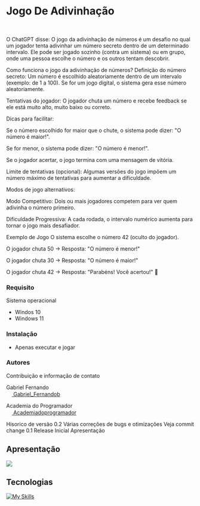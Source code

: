 ﻿# Jogo De Adivinhação
<br>

O ChatGPT disse:
O jogo da adivinhação de números é um desafio no qual um jogador tenta adivinhar um número secreto dentro de um determinado intervalo. Ele pode ser jogado sozinho (contra um sistema) ou em grupo, onde uma pessoa escolhe o número e os outros tentam descobrir.

Como funciona o jogo da adivinhação de números?
Definição do número secreto: Um número é escolhido aleatoriamente dentro de um intervalo (exemplo: de 1 a 100). Se for um jogo digital, o sistema gera esse número aleatoriamente.

Tentativas do jogador: O jogador chuta um número e recebe feedback se ele está muito alto, muito baixo ou correto.

Dicas para facilitar:

Se o número escolhido for maior que o chute, o sistema pode dizer: "O número é maior!".

Se for menor, o sistema pode dizer: "O número é menor!".

Se o jogador acertar, o jogo termina com uma mensagem de vitória.

Limite de tentativas (opcional): Algumas versões do jogo impõem um número máximo de tentativas para aumentar a dificuldade.

Modos de jogo alternativos:

Modo Competitivo: Dois ou mais jogadores competem para ver quem adivinha o número primeiro.

Dificuldade Progressiva: A cada rodada, o intervalo numérico aumenta para tornar o jogo mais desafiador.

Exemplo de Jogo
O sistema escolhe o número 42 (oculto do jogador).

O jogador chuta 50 → Resposta: "O número é menor!"

O jogador chuta 30 → Resposta: "O número é maior!"

O jogador chuta 42 → Resposta: "Parabéns! Você acertou!" 🎉

### Requisito

Sistema operacional

* Windos 10
* Windows 11

### Instalação

* Apenas executar e jogar

### Autores 

Contribuição e informação de contato 

 Gabriel Fernando <br>
 <a href="https://instagram.com/Gabriel_Fernandob" target="_blank">
  <img src="https://skillicons.dev/icons?i=instagram" width="15">
</a> 
<a href="https://instagram.com/Gabriel_Fernandob" target="_blank">Gabriel_Fernandob</a>

           

  Academia do Programador <br>
 <a href="https://instagram.com/academiadoprogramador" target="_blank">
  <img src="https://skillicons.dev/icons?i=instagram" width="15">
</a> 
<a href="https://instagram.com/academiadoprogramador" target="_blank">Academiadoprogramador</a>




Hisorico de versão
0.2
Várias correções de bugs e otimizações
Veja commit change
0.1
Release Inicial
Apresentação


## Apresentação

![](https://imgur.com/usG9uv1.gif)

## Tecnologias

[![My Skills](https://skillicons.dev/icons?i=cs,dotnet,github,git,visualstudio)](https://skillicons.dev)